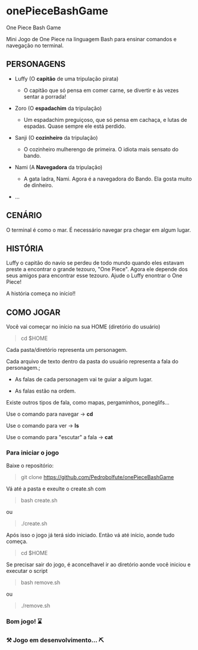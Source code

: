 # onePieceBashGame

One Piece Bash Game

Mini Jogo de One Piece na linguagem Bash para ensinar comandos e navegação no terminal.

## PERSONAGENS

- Luffy (O **capitão** de uma tripulação pirata)

  - O capitão que só pensa em comer carne, se divertir e às vezes sentar a porrada!
  
- Zoro (O **espadachim** da tripulação)

  - Um espadachim preguiçoso, que só pensa em cachaça, e lutas de espadas. Quase sempre ele está perdido.

- Sanji (O **cozinheiro** da tripulação)

  - O cozinheiro mulherengo de primeira. O idiota mais sensato do bando.

- Nami (A **Navegadora** da tripulação)

  - A gata ladra, Nami. Agora é a navegadora do Bando. Ela gosta muito de dinheiro.

- ...

## CENÁRIO

O terminal é como o mar. É necessário navegar pra chegar em algum lugar.

## HISTÓRIA

Luffy o capitão do navio se perdeu de todo mundo quando eles estavam preste a encontrar o grande tezouro, "One Piece". Agora ele depende dos seus amigos para encontrar esse tezouro. Ajude o Luffy enontrar o One Piece!

A história começa no início!!

## COMO JOGAR

Você vai começar no início na sua HOME (diretório do usuário)

> cd $HOME

Cada pasta/diretório representa um personagem.

Cada arquivo de texto dentro da pasta do usuário representa a fala do personagem.;

- As falas de cada personagem vai te guiar a algum lugar.

- As falas estão na ordem.

Existe outros tipos de fala, como mapas, pergaminhos, poneglifs...

Use o comando para navegar -> **cd**

Use o comando para ver -> **ls**

Use o comando para "escutar" a fala -> **cat**

### Para iniciar o jogo

Baixe o repositório:

> git clone https://github.com/Pedrobolfute/onePieceBashGame

Vá até a pasta e exeulte o create.sh com

> bash create.sh

ou

> ./create.sh

Após isso o jogo já terá sido iniciado. Então vá até início, aonde tudo começa.

> cd $HOME

Se precisar sair do jogo, é aconcelhavel ir ao diretório aonde você iniciou e executar o script 

> bash remove.sh

ou

> ./remove.sh
### Bom jogo! ⌛

### ⚒️ Jogo em desenvolvimento... ⛏️
